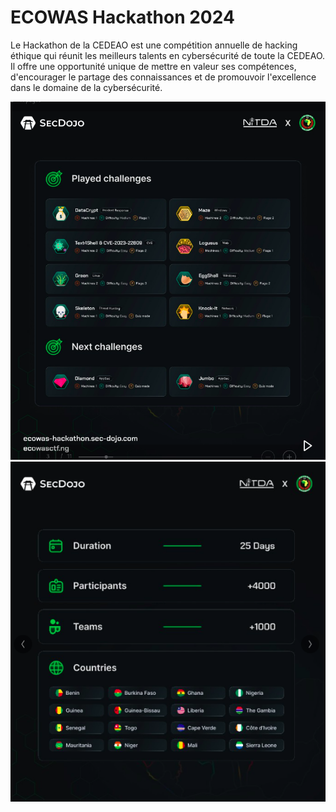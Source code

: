# ECOWAS Hackathon 2024

Le Hackathon de la CEDEAO est une compétition annuelle de hacking éthique qui réunit les meilleurs talents en cybersécurité de toute la CEDEAO. Il offre une opportunité unique de mettre en valeur ses compétences, d'encourager le partage des connaissances et de promouvoir l'excellence dans le domaine de la cybersécurité.

![](ecowas.png)     ![](gn.png)
